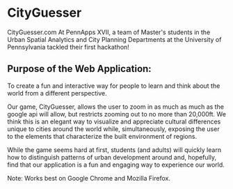 # CityGuesser

CityGuesser.com
At PennApps XVII, a team of Master's students in the Urban Spatial Analytics and City Planning Departments at the University of Pennsylvania tackled their first hackathon!

## Purpose of the Web Application:
To create a fun and interactive way for people to learn and think about the world from a different perspective.

Our game, CityGuesser, allows the user to zoom in as much as much as the google api will allow, but restricts zooming out to no more than 20,000ft. We think this is an elegant way to visualize and appreciate cultural differences unique to cities around the world while, simultaneously, exposing the user to the elements that characterize the built environment of regions.

While the game seems hard at first, students (and adults) will quickly learn how to distinguish patterns of urban development around and, hopefully, find that our application is a fun and engaging way to experience our world.

Note: Works best on Google Chrome and Mozilla Firefox.
